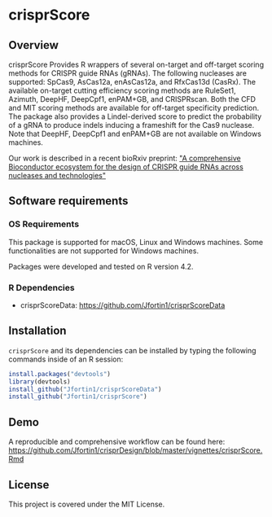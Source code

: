 # crisprScore

## Overview

crisprScore Provides R wrappers of several on-target and off-target scoring methods for CRISPR guide RNAs (gRNAs).
    The following nucleases are supported: SpCas9, AsCas12a, enAsCas12a, and RfxCas13d (CasRx).
    The available on-target cutting efficiency scoring methods are RuleSet1, Azimuth, DeepHF, DeepCpf1, 
    enPAM+GB, and CRISPRscan. Both the CFD and MIT scoring methods are available for off-target
    specificity prediction. The package also provides a Lindel-derived score to predict the probability
    of a gRNA to produce indels inducing a frameshift for the Cas9 nuclease.
    Note that DeepHF, DeepCpf1 and enPAM+GB are not available on Windows machines. 

Our work is described in a recent bioRxiv preprint: ["A comprehensive Bioconductor ecosystem for the design of CRISPR guide RNAs across nucleases and technologies"](https://www.biorxiv.org/content/10.1101/2022.04.21.488824v2)


## Software requirements

### OS Requirements

This package is supported for macOS, Linux and Windows machines.
Some functionalities are not supported for Windows machines.

Packages were developed and tested on R version 4.2.

### R Dependencies 

- crisprScoreData: https://github.com/Jfortin1/crisprScoreData


## Installation

`crisprScore` and its dependencies can be installed by typing the following commands inside of an R session:

```r
install.packages("devtools")
library(devtools)
install_github("Jfortin1/crisprScoreData")
install_github("Jfortin1/crisprScore")
```

## Demo 

A reproducible and comprehensive workflow can be found here:
https://github.com/Jfortin1/crisprDesign/blob/master/vignettes/crisprScore.Rmd


## License 

This project is covered under the MIT License.

